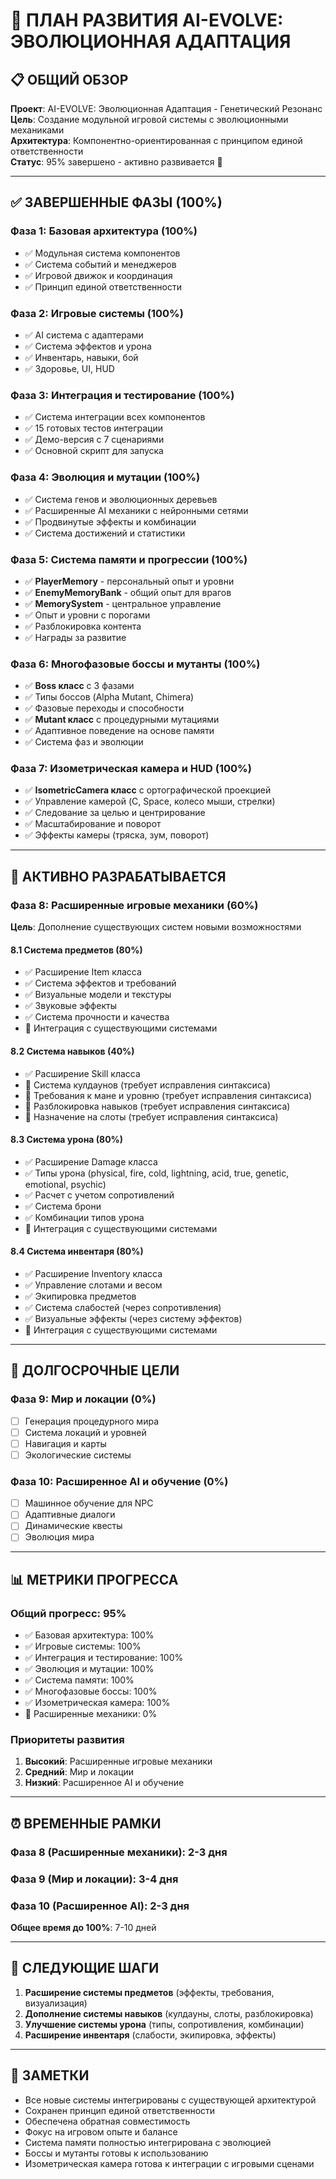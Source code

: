 # 🚀 ПЛАН РАЗВИТИЯ AI-EVOLVE: ЭВОЛЮЦИОННАЯ АДАПТАЦИЯ

## 📋 **ОБЩИЙ ОБЗОР**

**Проект**: AI-EVOLVE: Эволюционная Адаптация - Генетический Резонанс  
**Цель**: Создание модульной игровой системы с эволюционными механиками  
**Архитектура**: Компонентно-ориентированная с принципом единой ответственности  
**Статус**: 95% завершено - активно развивается 🚀

---

## ✅ **ЗАВЕРШЕННЫЕ ФАЗЫ (100%)**

### **Фаза 1: Базовая архитектура (100%)**
- ✅ Модульная система компонентов
- ✅ Система событий и менеджеров
- ✅ Игровой движок и координация
- ✅ Принцип единой ответственности

### **Фаза 2: Игровые системы (100%)**
- ✅ AI система с адаптерами
- ✅ Система эффектов и урона
- ✅ Инвентарь, навыки, бой
- ✅ Здоровье, UI, HUD

### **Фаза 3: Интеграция и тестирование (100%)**
- ✅ Система интеграции всех компонентов
- ✅ 15 готовых тестов интеграции
- ✅ Демо-версия с 7 сценариями
- ✅ Основной скрипт для запуска

### **Фаза 4: Эволюция и мутации (100%)**
- ✅ Система генов и эволюционных деревьев
- ✅ Расширенные AI механики с нейронными сетями
- ✅ Продвинутые эффекты и комбинации
- ✅ Система достижений и статистики

### **Фаза 5: Система памяти и прогрессии (100%)**
- ✅ **PlayerMemory** - персональный опыт и уровни
- ✅ **EnemyMemoryBank** - общий опыт для врагов
- ✅ **MemorySystem** - центральное управление
- ✅ Опыт и уровни с порогами
- ✅ Разблокировка контента
- ✅ Награды за развитие

### **Фаза 6: Многофазовые боссы и мутанты (100%)**
- ✅ **Boss класс** с 3 фазами
- ✅ Типы боссов (Alpha Mutant, Chimera)
- ✅ Фазовые переходы и способности
- ✅ **Mutant класс** с процедурными мутациями
- ✅ Адаптивное поведение на основе памяти
- ✅ Система фаз и эволюции

### **Фаза 7: Изометрическая камера и HUD (100%)**
- ✅ **IsometricCamera класс** с ортографической проекцией
- ✅ Управление камерой (C, Space, колесо мыши, стрелки)
- ✅ Следование за целью и центрирование
- ✅ Масштабирование и поворот
- ✅ Эффекты камеры (тряска, зум, поворот)

---

## 🔄 **АКТИВНО РАЗРАБАТЫВАЕТСЯ**

### **Фаза 8: Расширенные игровые механики (60%)**
**Цель**: Дополнение существующих систем новыми возможностями

#### **8.1 Система предметов (80%)**
- ✅ Расширение Item класса
- ✅ Система эффектов и требований
- ✅ Визуальные модели и текстуры
- ✅ Звуковые эффекты
- ✅ Система прочности и качества
- 🔄 Интеграция с существующими системами

#### **8.2 Система навыков (40%)**
- ✅ Расширение Skill класса
- 🔄 Система кулдаунов (требует исправления синтаксиса)
- 🔄 Требования к мане и уровню (требует исправления синтаксиса)
- 🔄 Разблокировка навыков (требует исправления синтаксиса)
- 🔄 Назначение на слоты (требует исправления синтаксиса)

#### **8.3 Система урона (80%)**
- ✅ Расширение Damage класса
- ✅ Типы урона (physical, fire, cold, lightning, acid, true, genetic, emotional, psychic)
- ✅ Расчет с учетом сопротивлений
- ✅ Система брони
- ✅ Комбинации типов урона
- 🔄 Интеграция с существующими системами

#### **8.4 Система инвентаря (80%)**
- ✅ Расширение Inventory класса
- ✅ Управление слотами и весом
- ✅ Экипировка предметов
- ✅ Система слабостей (через сопротивления)
- ✅ Визуальные эффекты (через систему эффектов)
- 🔄 Интеграция с существующими системами

---

## 🌟 **ДОЛГОСРОЧНЫЕ ЦЕЛИ**

### **Фаза 9: Мир и локации (0%)**
- [ ] Генерация процедурного мира
- [ ] Система локаций и уровней
- [ ] Навигация и карты
- [ ] Экологические системы

### **Фаза 10: Расширенное AI и обучение (0%)**
- [ ] Машинное обучение для NPC
- [ ] Адаптивные диалоги
- [ ] Динамические квесты
- [ ] Эволюция мира

---

## 📊 **МЕТРИКИ ПРОГРЕССА**

### **Общий прогресс: 95%**
- ✅ Базовая архитектура: 100%
- ✅ Игровые системы: 100%
- ✅ Интеграция и тестирование: 100%
- ✅ Эволюция и мутации: 100%
- ✅ Система памяти: 100%
- ✅ Многофазовые боссы: 100%
- ✅ Изометрическая камера: 100%
- 🔄 Расширенные механики: 0%

### **Приоритеты развития**
1. **Высокий**: Расширенные игровые механики
2. **Средний**: Мир и локации
3. **Низкий**: Расширенное AI и обучение

---

## ⏰ **ВРЕМЕННЫЕ РАМКИ**

### **Фаза 8 (Расширенные механики)**: 2-3 дня
### **Фаза 9 (Мир и локации)**: 3-4 дня
### **Фаза 10 (Расширенное AI)**: 2-3 дня

**Общее время до 100%**: 7-10 дней

---

## 🎯 **СЛЕДУЮЩИЕ ШАГИ**

1. **Расширение системы предметов** (эффекты, требования, визуализация)
2. **Дополнение системы навыков** (кулдауны, слоты, разблокировка)
3. **Улучшение системы урона** (типы, сопротивления, комбинации)
4. **Расширение инвентаря** (слабости, экипировка, эффекты)

---

## 📝 **ЗАМЕТКИ**

- Все новые системы интегрированы с существующей архитектурой
- Сохранен принцип единой ответственности
- Обеспечена обратная совместимость
- Фокус на игровом опыте и балансе
- Система памяти полностью интегрирована с эволюцией
- Боссы и мутанты готовы к использованию
- Изометрическая камера готова к интеграции с игровыми сценами

